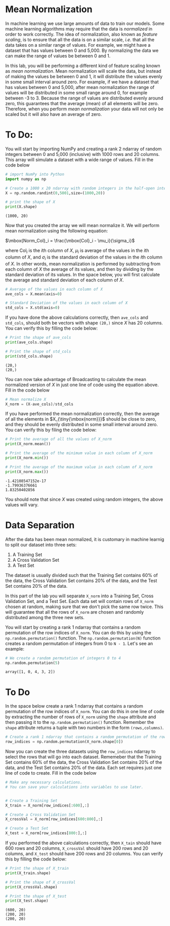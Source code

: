 
# Mean Normalization

In machine learning we use large amounts of data to train our models. Some machine learning algorithms may require that the data is *normalized* in order to work correctly. The idea of normalization, also known as *feature scaling*, is to ensure that all the data is on a similar scale, *i.e.* that all the data takes on a similar range of values. For example, we might have a dataset that has values between 0 and 5,000. By normalizing the data we can make the range of values be between 0 and 1.

In this lab, you will be performing a different kind of feature scaling known as *mean normalization*. Mean normalization will scale the data, but instead of making the values be between 0 and 1, it will distribute the values evenly in some small interval around zero. For example, if we have a dataset that has values between 0 and 5,000, after mean normalization the range of values will be distributed in some small range around 0, for example between -3 to 3. Because the range of values are distributed evenly around zero, this guarantees that the average (mean) of all elements will be zero. Therefore, when you perform *mean normalization* your data will not only be scaled but it will also have an average of zero. 

# To Do:

You will start by importing NumPy and creating a rank 2 ndarray of random integers between 0 and 5,000 (inclusive) with 1000 rows and 20 columns. This array will simulate a dataset with a wide range of values. Fill in the code below


```python
# import NumPy into Python
import numpy as np

# Create a 1000 x 20 ndarray with random integers in the half-open interval [0, 5001).
X = np.random.randint(0,5001,size=(1000,20))

# print the shape of X
print(X.shape)
```

    (1000, 20)


Now that you created the array we will mean normalize it. We will perform mean normalization using the following equation:

$\mbox{Norm_Col}_i = \frac{\mbox{Col}_i - \mu_i}{\sigma_i}$

where $\mbox{Col}_i$ is the $i$th column of $X$, $\mu_i$ is average of the values in the $i$th column of $X$, and $\sigma_i$ is the standard deviation of the values in the $i$th column of $X$. In other words, mean normalization is performed by subtracting from each column of $X$ the average of its values, and then by dividing by the standard deviation of its values. In the space below, you will first calculate the average and standard deviation of each column of $X$. 


```python
# Average of the values in each column of X
ave_cols = X.mean(axis=0)

# Standard Deviation of the values in each column of X
std_cols = X.std(axis=0)
```

If you have done the above calculations correctly, then `ave_cols` and `std_cols`, should both be vectors with shape `(20,)` since $X$ has 20 columns. You can verify this by filling the code below:


```python
# Print the shape of ave_cols
print(ave_cols.shape)

# Print the shape of std_cols
print(std_cols.shape)
```

    (20,)
    (20,)


You can now take advantage of Broadcasting to calculate the mean normalized version of $X$ in just one line of code using the equation above. Fill in the code below


```python
# Mean normalize X
X_norm = (X-ave_cols)/std_cols
```

If you have performed the mean normalization correctly, then the average of all the elements in $X_{\tiny{\mbox{norm}}}$ should be close to zero, and they should be evenly distributed in some small interval around zero. You can verify this by filing the code below:


```python
# Print the average of all the values of X_norm
print(X_norm.mean())

# Print the average of the minimum value in each column of X_norm
print(X_norm.min())

# Print the average of the maximum value in each column of X_norm
print(X_norm.max())
```

    -1.42108547152e-17
    -1.79936376661
    1.83250402856


You should note that since $X$ was created using random integers, the above values will vary. 

# Data Separation

After the data has been mean normalized, it is customary in machine learnig to split our dataset into three sets:

1. A Training Set
2. A Cross Validation Set
3. A Test Set

The dataset is usually divided such that the Training Set contains 60% of the data, the Cross Validation Set contains 20% of the data, and the Test Set contains 20% of the data. 

In this part of the lab you will separate `X_norm` into a Training Set, Cross Validation Set, and a Test Set. Each data set will contain rows of `X_norm` chosen at random, making sure that we don't pick the same row twice. This will guarantee that all the rows of `X_norm` are chosen and randomly distributed among the three new sets.

You will start by creating a rank 1 ndarray that contains a random permutation of the row indices of `X_norm`. You can do this by using the `np.random.permutation()` function. The `np.random.permutation(N)` function creates a random permutation of integers from 0 to `N - 1`. Let's see an example:


```python
# We create a random permutation of integers 0 to 4
np.random.permutation(5)
```




    array([1, 0, 4, 3, 2])



# To Do

In the space below create a rank 1 ndarray that contains a random permutation of the row indices of `X_norm`. You can do this in one line of code by extracting the number of rows of `X_norm` using the `shape` attribute and then passing it to the  `np.random.permutation()` function. Remember the `shape` attribute returns a tuple with two numbers in the form `(rows,columns)`.


```python
# Create a rank 1 ndarray that contains a random permutation of the row indices of `X_norm`
row_indices = np.random.permutation(X_norm.shape[0])
```

Now you can create the three datasets using the `row_indices` ndarray to select the rows that will go into each dataset. Rememeber that the Training Set contains 60% of the data, the Cross Validation Set contains 20% of the data, and the Test Set contains 20% of the data. Each set requires just one line of code to create. Fill in the code below


```python
# Make any necessary calculations.
# You can save your calculations into variables to use later.


# Create a Training Set
X_train = X_norm[row_indices[:600],:]

# Create a Cross Validation Set
X_crossVal = X_norm[row_indices[600:800],:]

# Create a Test Set
X_test = X_norm[row_indices[800:],:]
```

If you performed the above calculations correctly, then `X_tain` should have 600 rows and 20 columns, `X_crossVal` should have 200 rows and 20 columns, and `X_test` should have 200 rows and 20 columns. You can verify this by filling the code below:


```python
# Print the shape of X_train
print(X_train.shape)

# Print the shape of X_crossVal
print(X_crossVal.shape)

# Print the shape of X_test
print(X_test.shape)
```

    (600, 20)
    (200, 20)
    (200, 20)



```python

```
